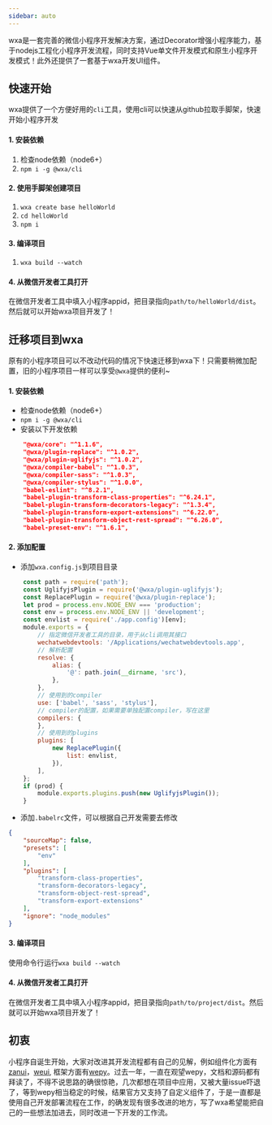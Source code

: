```yaml
---
sidebar: auto
---
```


wxa是一套完善的微信小程序开发解决方案，通过Decorator增强小程序能力，基于nodejs工程化小程序开发流程，同时支持Vue单文件开发模式和原生小程序开发模式！此外还提供了一套基于wxa开发UI组件。

## 快速开始
wxa提供了一个方便好用的`cli`工具，使用cli可以快速从github拉取手脚架，快速开始小程序开发

#### 1. 安装依赖
1. 检查node依赖（node6+）    
2. `npm i -g @wxa/cli` 

#### 2. 使用手脚架创建项目
1. `wxa create base helloWorld`
2. `cd helloWorld`
3. `npm i`

#### 3. 编译项目
1. `wxa build --watch`

#### 4. 从微信开发者工具打开
在微信开发者工具中填入小程序appid，把目录指向`path/to/helloWorld/dist`。然后就可以开始wxa项目开发了！

## 迁移项目到wxa
原有的小程序项目可以不改动代码的情况下快速迁移到wxa下！只需要稍微加配置，旧的小程序项目一样可以享受`@wxa`提供的便利~
#### 1. 安装依赖
- 检查node依赖（node6+）    
- `npm i -g @wxa/cli` 
- 安装以下开发依赖
```json
    "@wxa/core": "^1.1.6",
    "@wxa/plugin-replace": "^1.0.2",
    "@wxa/plugin-uglifyjs": "^1.0.2",
    "@wxa/compiler-babel": "^1.0.3",
    "@wxa/compiler-sass": "^1.0.3",
    "@wxa/compiler-stylus": "^1.0.0",
    "babel-eslint": "^8.2.1",
    "babel-plugin-transform-class-properties": "^6.24.1",
    "babel-plugin-transform-decorators-legacy": "^1.3.4",
    "babel-plugin-transform-export-extensions": "^6.22.0",
    "babel-plugin-transform-object-rest-spread": "^6.26.0",
    "babel-preset-env": "^1.6.1",
```

#### 2. 添加配置
- 添加`wxa.config.js`到项目目录    
```javascript
    const path = require('path');
    const UglifyjsPlugin = require('@wxa/plugin-uglifyjs');
    const ReplacePlugin = require('@wxa/plugin-replace');
    let prod = process.env.NODE_ENV === 'production';
    const env = process.env.NODE_ENV || 'development';
    const envlist = require('./app.config')[env];
    module.exports = {
        // 指定微信开发者工具的目录，用于从cli调用其接口
        wechatwebdevtools: '/Applications/wechatwebdevtools.app',
        // 解析配置
        resolve: {
            alias: {
                '@': path.join(__dirname, 'src'),
            },
        },
        // 使用到的compiler
        use: ['babel', 'sass', 'stylus'],
        // compiler的配置，如果需要单独配置compiler，写在这里
        compilers: {
        },
        // 使用到的plugins
        plugins: [
            new ReplacePlugin({
                list: envlist,
            }),
        ],
    };
    if (prod) {
        module.exports.plugins.push(new UglifyjsPlugin());
    }
```
- 添加`.babelrc`文件，可以根据自己开发需要去修改
```json
{
    "sourceMap": false,
    "presets": [
        "env"
    ],
    "plugins": [
        "transform-class-properties",
        "transform-decorators-legacy",
        "transform-object-rest-spread",
        "transform-export-extensions"
    ],
    "ignore": "node_modules"
}
```

#### 3. 编译项目
使用命令行运行`wxa build --watch`

#### 4. 从微信开发者工具打开
在微信开发者工具中填入小程序appid，把目录指向`path/to/project/dist`。然后就可以开始wxa项目开发了！

## 初衷
小程序自诞生开始，大家对改进其开发流程都有自己的见解，例如组件化方面有[zanui](https://github.com/youzan/zanui-weapp)，[weui](https://github.com/Tencent/weui-wxss/), 框架方面有[wepy](https://github.com/Tencent/wepy)。过去一年，一直在观望wepy，文档和源码都有拜读了，不得不说思路的确很惊艳，几次都想在项目中应用，又被大量issue吓退了，等到wepy相当稳定的时候，结果官方又支持了自定义组件了，于是一直都是使用自己开发部署流程在工作，的确发现有很多改进的地方，写了wxa希望能把自己的一些想法加进去，同时改进一下开发的工作流。

<style>
    body {
        font-family: -apple-system, ".SFNSDisplay-Regular", "Helvetica Neue", Helvetica, "Microsoft YaHei", Arial, sans-serif;
    }
</style>